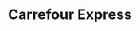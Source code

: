 ---
title: "Carrefour Express"
url: /sevilla/carrefour-express-calle-zaragoza/
shop: Lebensmittel
---